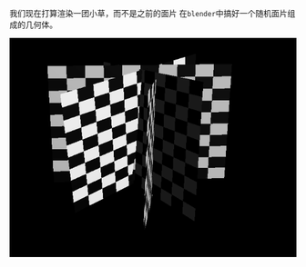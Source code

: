 我们现在打算渲染一团小草，而不是之前的面片
在`blender`中搞好一个随机面片组成的几何体。

![输入图片说明](/imgs/2025-02-12/QT5qiVklwjK50cWz.png)
<!--stackedit_data:
eyJoaXN0b3J5IjpbMTg3MTkyOTU3NiwtMzE0NzQwMjAzXX0=
-->